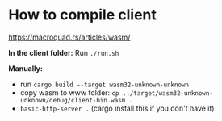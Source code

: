 # How to compile client

https://macroquad.rs/articles/wasm/

**In the client folder:**
Run `./run.sh`

**Manually:**

- run `cargo build --target wasm32-unknown-unknown`
- copy wasm to www folder: `cp ../target/wasm32-unknown-unknown/debug/client-bin.wasm .`
- `basic-http-server .` (cargo install this if you don't have it)
